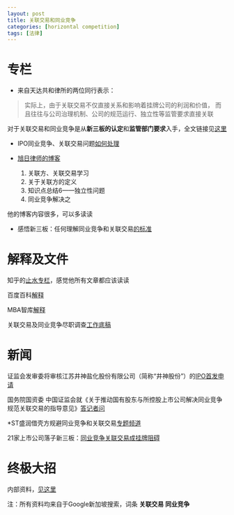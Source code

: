 ```yaml
---
layout: post
title: 关联交易和同业竞争
categories: [horizontal competition]
tags: [法律]
---
```



# 专栏

- 来自天达共和律所的两位同行表示：

>实际上，由于关联交易不仅直接关系和影响着挂牌公司的利润和价值，
>而且往往与公司治理机制、公司的规范运行、独立性等监管要求直接关联

对于关联交易和同业竞争是从**新三板的认定**和**监管部门要求**入手，全文链接见[这里](/upload/file/NewThirdBoard.pdf)

- IPO同业竞争、关联交易问题[如何处理](http://www.leadpe.com/capital/info/577)

- [旭日律师的博客](http://blog.sina.com.cn/s/articlelist_2041624672_13_1.html)

	1. 关联方、关联交易学习
	2. 关于关联方的定义
	3. 知识点总结6——独立性问题
	4. 同业竞争解决之

他的博客内容很多，可以多读读

- 感悟新三板：任何理解同业竞争和关联交易[的标准](http://www.bscapital.cn/zhishi/Info262.html)



# 解释及文件

知乎的[止水专栏](http://zhuanlan.zhihu.com/stillwater/19894722)，感觉他所有文章都应该读读

百度百科[解释](http://baike.baidu.com/view/1009538.htm)

MBA智库[解释](http://wiki.mbalib.com/wiki/同业竞争)

关联交易及同业竞争尽职调查[工作底稿](http://xsblawyer.com/tyjz/ShowArticle.asp?ArticleID=280)

# 新闻

证监会发审委将审核江苏井神盐化股份有限公司（简称“井神股份”）的[IPO首发申请](http://news.xinhuanet.com/finance/2015-06/09/c_127893629.htm)

国务院国资委 中国证监会就《关于推动国有股东与所控股上市公司解决同业竞争 规范关联交易的指导意见》[答记者问](http://www.sasac.gov.cn/n1180/n1566/n258222/n259218/15497918.html)

*ST盛润借壳方规避同业竞争和关联交易[专题频道](http://topic.eastmoney.com/stsr/)

21家上市公司落子新三板：[同业竞争关联交易成挂牌阻碍](http://pe.pedaily.cn/201409/20140923371448.shtml)

# 终极大招

内部资料，[见这里](/upload/file/summary.doc)


注：所有资料均来自于Google新加坡搜索，词条 **关联交易 同业竞争**
